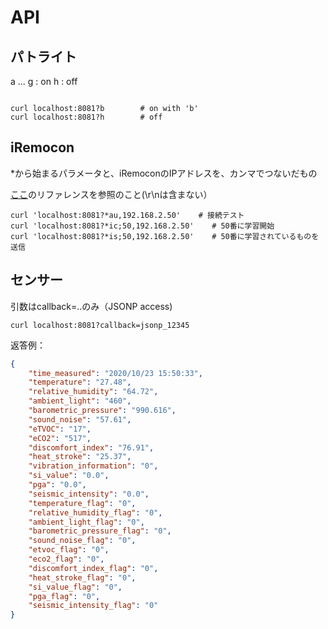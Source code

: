 # API

## パトライト

a ... g  : on
h : off

```

curl localhost:8081?b        # on with 'b'
curl localhost:8081?h        # off

```

## iRemocon

*から始まるパラメータと、iRemoconのIPアドレスを、カンマでつないだもの

[ここ](http://i-remocon.com/hp/documents/IRM01L_command_ref.pdf)のリファレンスを参照のこと(\r\nは含まない）


```
curl 'localhost:8081?*au,192.168.2.50'    # 接続テスト
curl 'localhost:8081?*ic;50,192.168.2.50'    # 50番に学習開始
curl 'localhost:8081?*is;50,192.168.2.50'    # 50番に学習されているものを送信

```

## センサー

引数はcallback=..のみ（JSONP access)

```
curl localhost:8081?callback=jsonp_12345
```

返答例：
```json
{
	"time_measured": "2020/10/23 15:50:33",
	"temperature": "27.48",
	"relative_humidity": "64.72",
	"ambient_light": "460",
	"barometric_pressure": "990.616",
	"sound_noise": "57.61",
	"eTVOC": "17",
	"eCO2": "517",
	"discomfort_index": "76.91",
	"heat_stroke": "25.37",
	"vibration_information": "0",
	"si_value": "0.0",
	"pga": "0.0",
	"seismic_intensity": "0.0",
	"temperature_flag": "0",
	"relative_humidity_flag": "0",
	"ambient_light_flag": "0",
	"barometric_pressure_flag": "0",
	"sound_noise_flag": "0",
	"etvoc_flag": "0",
	"eco2_flag": "0",
	"discomfort_index_flag": "0",
	"heat_stroke_flag": "0",
	"si_value_flag": "0",
	"pga_flag": "0",
	"seismic_intensity_flag": "0"
}
```
